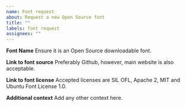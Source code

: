 ```yaml
---
name: Font request
about: Request a new Open Source font
title: ""
labels: font request
assignees: ""
---
```


**Font Name**
Ensure it is an Open Source downloadable font.

**Link to font source**
Preferably Github, however, main website is also acceptable.

**Link to font license**
Accepted licenses are SIL OFL, Apache 2, MIT and Ubuntu Font License 1.0.

**Additional context**
Add any other context here.
